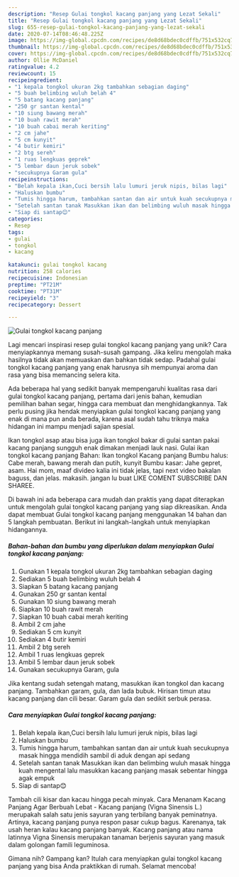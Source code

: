 ```yaml
---
description: "Resep Gulai tongkol kacang panjang yang Lezat Sekali"
title: "Resep Gulai tongkol kacang panjang yang Lezat Sekali"
slug: 655-resep-gulai-tongkol-kacang-panjang-yang-lezat-sekali
date: 2020-07-14T08:46:48.225Z
image: https://img-global.cpcdn.com/recipes/de8d68bdec0cdffb/751x532cq70/gulai-tongkol-kacang-panjang-foto-resep-utama.jpg
thumbnail: https://img-global.cpcdn.com/recipes/de8d68bdec0cdffb/751x532cq70/gulai-tongkol-kacang-panjang-foto-resep-utama.jpg
cover: https://img-global.cpcdn.com/recipes/de8d68bdec0cdffb/751x532cq70/gulai-tongkol-kacang-panjang-foto-resep-utama.jpg
author: Ollie McDaniel
ratingvalue: 4.2
reviewcount: 15
recipeingredient:
- "1 kepala tongkol ukuran 2kg tambahkan sebagian daging"
- "5 buah belimbing wuluh belah 4"
- "5 batang kacang panjang"
- "250 gr santan kental"
- "10 siung bawang merah"
- "10 buah rawit merah"
- "10 buah cabai merah keriting"
- "2 cm jahe"
- "5 cm kunyit"
- "4 butir kemiri"
- "2 btg sereh"
- "1 ruas lengkuas geprek"
- "5 lembar daun jeruk sobek"
- "secukupnya Garam gula"
recipeinstructions:
- "Belah kepala ikan,Cuci bersih lalu lumuri jeruk nipis, bilas lagi"
- "Haluskan bumbu"
- "Tumis hingga harum, tambahkan santan dan air untuk kuah secukupnya masak hingga mendidih sambil di aduk dengan api sedang"
- "Setelah santan tanak Masukkan ikan dan belimbing wuluh masak hingga kuah mengental lalu masukkan kacang panjang masak sebentar hingga agak empuk"
- "Siap di santap😊"
categories:
- Resep
tags:
- gulai
- tongkol
- kacang

katakunci: gulai tongkol kacang 
nutrition: 258 calories
recipecuisine: Indonesian
preptime: "PT21M"
cooktime: "PT31M"
recipeyield: "3"
recipecategory: Dessert

---
```



![Gulai tongkol kacang panjang](https://img-global.cpcdn.com/recipes/de8d68bdec0cdffb/751x532cq70/gulai-tongkol-kacang-panjang-foto-resep-utama.jpg)

Lagi mencari inspirasi resep gulai tongkol kacang panjang yang unik? Cara menyiapkannya memang susah-susah gampang. Jika keliru mengolah maka hasilnya tidak akan memuaskan dan bahkan tidak sedap. Padahal gulai tongkol kacang panjang yang enak harusnya sih mempunyai aroma dan rasa yang bisa memancing selera kita.

Ada beberapa hal yang sedikit banyak mempengaruhi kualitas rasa dari gulai tongkol kacang panjang, pertama dari jenis bahan, kemudian pemilihan bahan segar, hingga cara membuat dan menghidangkannya. Tak perlu pusing jika hendak menyiapkan gulai tongkol kacang panjang yang enak di mana pun anda berada, karena asal sudah tahu triknya maka hidangan ini mampu menjadi sajian spesial.

Ikan tongkol asap atau bisa juga ikan tongkol bakar di gulai santan pakai kacang panjang sungguh enak dimakan menjadi lauk nasi. Gulai ikan tongkol kacang panjang Bahan: Ikan tongkol Kacang panjang Bumbu halus: Cabe merah, bawang merah dan putih, kunyit Bumbu kasar: Jahe gepret, asam. Hai mom, maaf divideo kalia ini tidak jelas, tapi next video bakalan baguss, dan jelas. makasih. jangan lu buat LIKE COMENT SUBSCRIBE DAN SHAREE.


Di bawah ini ada beberapa cara mudah dan praktis yang dapat diterapkan untuk mengolah gulai tongkol kacang panjang yang siap dikreasikan. Anda dapat membuat Gulai tongkol kacang panjang menggunakan 14 bahan dan 5 langkah pembuatan. Berikut ini langkah-langkah untuk menyiapkan hidangannya.

<!--inarticleads1-->

##### Bahan-bahan dan bumbu yang diperlukan dalam menyiapkan Gulai tongkol kacang panjang:

1. Gunakan 1 kepala tongkol ukuran 2kg tambahkan sebagian daging
1. Sediakan 5 buah belimbing wuluh belah 4
1. Siapkan 5 batang kacang panjang
1. Gunakan 250 gr santan kental
1. Gunakan 10 siung bawang merah
1. Siapkan 10 buah rawit merah
1. Siapkan 10 buah cabai merah keriting
1. Ambil 2 cm jahe
1. Sediakan 5 cm kunyit
1. Sediakan 4 butir kemiri
1. Ambil 2 btg sereh
1. Ambil 1 ruas lengkuas geprek
1. Ambil 5 lembar daun jeruk sobek
1. Gunakan secukupnya Garam, gula


Jika kentang sudah setengah matang, masukkan ikan tongkol dan kacang panjang. Tambahkan garam, gula, dan lada bubuk. Hirisan timun atau kacang panjang dan cili besar. Garam gula dan sedikit serbuk perasa. 

<!--inarticleads2-->

##### Cara menyiapkan Gulai tongkol kacang panjang:

1. Belah kepala ikan,Cuci bersih lalu lumuri jeruk nipis, bilas lagi
1. Haluskan bumbu
1. Tumis hingga harum, tambahkan santan dan air untuk kuah secukupnya masak hingga mendidih sambil di aduk dengan api sedang
1. Setelah santan tanak Masukkan ikan dan belimbing wuluh masak hingga kuah mengental lalu masukkan kacang panjang masak sebentar hingga agak empuk
1. Siap di santap😊


Tambah cili kisar dan kacau hingga pecah minyak. Cara Menanam Kacang Panjang Agar Berbuah Lebat - Kacang panjang (Vigna Sinensis L.) merupakah salah satu jenis sayuran yang terbilang banyak peminatnya. Artinya, kacang panjang punya respon pasar cukup bagus. Karenanya, tak usah heran kalau kacang panjang banyak. Kacang panjang atau nama latinnya Vigna Sinensis merupakan tanaman berjenis sayuran yang masuk dalam golongan famili leguminosa. 

Gimana nih? Gampang kan? Itulah cara menyiapkan gulai tongkol kacang panjang yang bisa Anda praktikkan di rumah. Selamat mencoba!
